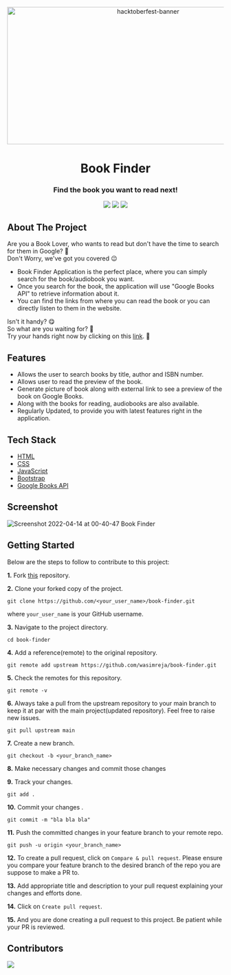 <p align="center">
   <img src="https://tipseason.com/assets/images/hacktoberfest-banner.jpg" alt="hacktoberfest-banner" width="640" height="320" />
</p>
<h1 align="center">Book Finder</h1>
<h3 align="center">Find the book you want to read next!</h3>
<div align="center">
    <img src="https://forthebadge.com/images/badges/built-with-love.svg" />
    <img src="https://forthebadge.com/images/badges/powered-by-coffee.svg" />
    <img src="https://forthebadge.com/images/badges/open-source.svg" />
</div>

## About The Project

Are you a Book Lover, who wants to read but don't have the time to search for them in Google? 🤔 <br />
Don't Worry, we've got you covered 😉 <br />

- Book Finder Application is the perfect place, where you can simply search for the book/audiobook you want.
- Once you search for the book, the application will use "Google Books API" to retrieve information about it.
- You can find the links from where you can read the book or you can directly listen to them in the website.

Isn't it handy? 😋 <br />
So what are you waiting for? 🤨 <br />
Try your hands right now by clicking on this [link](https://book-finder.onrender.com/). 🥳 <br />

## Features

- Allows the user to search books by title, author and ISBN number.
- Allows user to read the preview of the book.
- Generate picture of book along with external link to see a preview of the book on Google Books.
- Along with the books for reading, audiobooks are also available.
- Regularly Updated, to provide you with latest features right in the application.

## Tech Stack

- [HTML](https://html.spec.whatwg.org/multipage/)
- [CSS](https://www.w3.org/Style/CSS/Overview.en.html)
- [JavaScript](https://www.javascript.com/)
- [Bootstrap](https://getbootstrap.com/)
- [Google Books API](https://developers.google.com/books/docs/v1/using)

## Screenshot

![Screenshot 2022-04-14 at 00-40-47 Book Finder](https://user-images.githubusercontent.com/77227201/163253504-ef7ec61c-0ae2-4d73-b758-bfea1ead257f.png)

## Getting Started

Below are the steps to follow to contribute to this project:

**1.** Fork [this](https://github.com/wasimreja/book-finder) repository.

**2.** Clone your forked copy of the project.

```
git clone https://github.com/<your_user_name>/book-finder.git
```

where `your_user_name` is your GitHub username.

**3.** Navigate to the project directory.

```
cd book-finder
```

**4.** Add a reference(remote) to the original repository.

```
git remote add upstream https://github.com/wasimreja/book-finder.git
```

**5.** Check the remotes for this repository.

```
git remote -v
```

**6.** Always take a pull from the upstream repository to your main branch to keep it at par with the main project(updated repository). Feel free to raise new issues.

```
git pull upstream main
```

**7.** Create a new branch.

```
git checkout -b <your_branch_name>
```

**8.** Make necessary changes and commit those changes

**9.** Track your changes.

```
git add .
```

**10.** Commit your changes .

```
git commit -m "bla bla bla"
```

**11.** Push the committed changes in your feature branch to your remote repo.

```
git push -u origin <your_branch_name>
```

**12.** To create a pull request, click on `Compare & pull request`. Please ensure you compare your feature branch to the desired branch of the repo you are suppose to make a PR to.

**13.** Add appropriate title and description to your pull request explaining your changes and efforts done.

**14.** Click on `Create pull request`.

**15.** And you are done creating a pull request to this project. Be patient while your PR is reviewed.

## Contributors

<a href="https://github.com/wasimreja/book-finder/graphs/contributors">
  <img src="https://contrib.rocks/image?repo=wasimreja/book-finder" />
</a>
